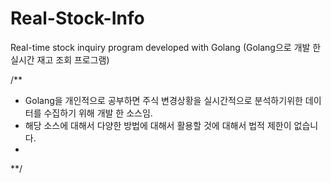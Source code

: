 # Real-Stock-Info
Real-time stock inquiry program developed with Golang (Golang으로 개발 한 실시간 재고 조회 프로그램)

/**
* Golang을 개인적으로 공부하면 주식 변경상황을 실시간적으로 분석하기위한 데이터를 수집하기 위해 개발 한 소스임.
* 해당 소스에 대해서 다양한 방법에 대해서 활용할 것에 대해서 법적 제한이 없습니다. 
* 
**/